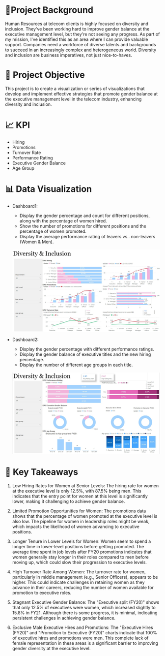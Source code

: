 # 📸Project Background

Human Resources at telecom clients is highly focused on diversity and inclusion. They've been working hard to improve gender balance at the executive management level, but they're not seeing any progress. As part of my mission, I've identified this as an area where I can provide valuable support. Companies need a workforce of diverse talents and backgrounds to succeed in an increasingly complex and heterogeneous world. Diversity and inclusion are business imperatives, not just nice-to-haves.

# 🎯 Project Objective 

This project is to create a visualization or series of visualizations that develop and implement effective strategies that promote gender balance at the executive management level in the telecom industry, enhancing diversity and inclusion.

# 📈 KPI

- Hiring
- Promotions
- Turnover Rate
- Performance Rating
- Executive Gender Balance
- Age Group

# 📊 Data Visualization

- Dashboard1:
    - Display the gender percentage and count for different positions, along with the percentage of women hired.
    - Show the number of promotions for different positions and the percentage of women promoted.
    - Display the average performance rating of leavers vs.. non-leavers (Women & Men).
  <br>
      <img src="Images/dashboard1.jpg" width="800">
  <br>

- Dashboard2:
    - Display the gender percentage with different performance ratings.
    - Display the gender balance of executive titles and the new hiring percentage.
    - Display the number of different age groups in each title.
  <br>
      <img src="Images/dashboard2.jpg" width="800">
  <br>

# 🔑 Key Takeaways    

1. Low Hiring Rates for Women at Senior Levels:
The hiring rate for women at the executive level is only 12.5%, with 87.5% being men. This indicates that the entry point for women at this level is significantly lower, making it challenging to achieve gender balance.

2. Limited Promotion Opportunities for Women:
The promotions data shows that the percentage of women promoted at the executive level is also low. The pipeline for women in leadership roles might be weak, which impacts the likelihood of women advancing to executive positions.

3. Longer Tenure in Lower Levels for Women:
Women seem to spend a longer time in lower-level positions before getting promoted. The average time spent in job levels after FY20 promotions indicates that women generally stay longer in their roles compared to men before moving up, which could slow their progression to executive levels.

4. High Turnover Rate Among Women:
The turnover rate for women, particularly in middle management (e.g., Senior Officers), appears to be higher. This could indicate challenges in retaining women as they advance in their careers, reducing the number of women available for promotion to executive roles.

5. Stagnant Executive Gender Balance:
The "Executive split (FY20)" shows that only 12.5% of executives were women, which increased slightly to 15.8% in FY21. Although there is some progress, it is minimal, indicating persistent challenges in achieving gender balance.

6. Exclusive Male Executive Hires and Promotions:
The "Executive Hires (FY20)" and "Promotion to Executive (FY20)" charts indicate that 100% of executive hires and promotions were men. This complete lack of female representation in these areas is a significant barrier to improving gender diversity at the executive level.


 

